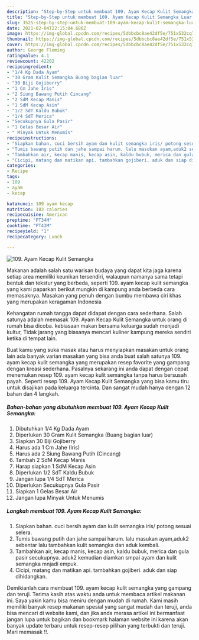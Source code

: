 ```yaml
---
description: "Step-by-Step untuk membuat 109. Ayam Kecap Kulit Semangka Luar biasa"
title: "Step-by-Step untuk membuat 109. Ayam Kecap Kulit Semangka Luar biasa"
slug: 3525-step-by-step-untuk-membuat-109-ayam-kecap-kulit-semangka-luar-biasa
date: 2021-02-04T22:15:04.686Z
image: https://img-global.cpcdn.com/recipes/5dbbcbc8ae42df5e/751x532cq70/109-ayam-kecap-kulit-semangka-foto-resep-utama.jpg
thumbnail: https://img-global.cpcdn.com/recipes/5dbbcbc8ae42df5e/751x532cq70/109-ayam-kecap-kulit-semangka-foto-resep-utama.jpg
cover: https://img-global.cpcdn.com/recipes/5dbbcbc8ae42df5e/751x532cq70/109-ayam-kecap-kulit-semangka-foto-resep-utama.jpg
author: George Fleming
ratingvalue: 4.1
reviewcount: 42202
recipeingredient:
- "1/4 Kg Dada Ayam"
- "30 Gram Kulit Semangka Buang bagian luar"
- "30 Biji Gojiberry"
- "1 Cm Jahe Iris"
- "2 Siung Bawang Putih Cincang"
- "2 SdM Kecap Manis"
- "1 SdM Kecap Asin"
- "1/2 SdT Kaldu Bubuk"
- "1/4 SdT Merica"
- "Secukupnya Gula Pasir"
- "1 Gelas Besar Air"
- " Minyak Untuk Menumis"
recipeinstructions:
- "Siapkan bahan. cuci bersih ayam dan kulit semangka iris/ potong sesuai selera."
- "Tumis bawang putih dan jahe sampai harum. lalu masukan ayam,aduk2 sebentar lalu tambahkan kulit semangka dan aduk kembali."
- "Tambahkan air, kecap manis, kecap asin, kaldu bubuk, merica dan gula pasir secukupnya. aduk2 kemudian diamkan smpai ayam dan kulit semangka mnjadi empuk."
- "Cicipi, matang dan matikan api. tambahkan gojiberi. aduk dan siap dihidangkan."
categories:
- Recipe
tags:
- 109
- ayam
- kecap

katakunci: 109 ayam kecap 
nutrition: 183 calories
recipecuisine: American
preptime: "PT34M"
cooktime: "PT43M"
recipeyield: "1"
recipecategory: Lunch

---
```



![109. Ayam Kecap Kulit Semangka](https://img-global.cpcdn.com/recipes/5dbbcbc8ae42df5e/751x532cq70/109-ayam-kecap-kulit-semangka-foto-resep-utama.jpg)

Makanan adalah salah satu warisan budaya yang dapat kita jaga karena setiap area memiliki keunikan tersendiri, walaupun namanya sama tetapi bentuk dan tekstur yang berbeda, seperti 109. ayam kecap kulit semangka yang kami paparkan berikut mungkin di kampung anda berbeda cara memasaknya. Masakan yang penuh dengan bumbu membawa ciri khas yang merupakan keragaman Indonesia

Kehangatan rumah tangga dapat didapat dengan cara sederhana. Salah satunya adalah memasak 109. Ayam Kecap Kulit Semangka untuk orang di rumah bisa dicoba. kebiasaan makan bersama keluarga sudah menjadi kultur, Tidak jarang yang biasanya mencari kuliner kampung mereka sendiri ketika di tempat lain.



Buat kamu yang suka masak atau harus menyiapkan masakan untuk orang lain ada banyak varian masakan yang bisa anda buat salah satunya 109. ayam kecap kulit semangka yang merupakan resep favorite yang gampang dengan kreasi sederhana. Pasalnya sekarang ini anda dapat dengan cepat menemukan resep 109. ayam kecap kulit semangka tanpa harus bersusah payah.
Seperti resep 109. Ayam Kecap Kulit Semangka yang bisa kamu tiru untuk disajikan pada keluarga tercinta. Dan sangat mudah hanya dengan 12 bahan dan 4 langkah.


<!--inarticleads1-->

##### Bahan-bahan yang dibutuhkan membuat 109. Ayam Kecap Kulit Semangka:

1. Dibutuhkan 1/4 Kg Dada Ayam
1. Diperlukan 30 Gram Kulit Semangka (Buang bagian luar)
1. Siapkan 30 Biji Gojiberry
1. Harus ada 1 Cm Jahe (Iris)
1. Harus ada 2 Siung Bawang Putih (Cincang)
1. Tambah 2 SdM Kecap Manis
1. Harap siapkan 1 SdM Kecap Asin
1. Diperlukan 1/2 SdT Kaldu Bubuk
1. Jangan lupa 1/4 SdT Merica
1. Diperlukan Secukupnya Gula Pasir
1. Siapkan 1 Gelas Besar Air
1. Jangan lupa  Minyak Untuk Menumis




<!--inarticleads2-->

##### Langkah membuat  109. Ayam Kecap Kulit Semangka:

1. Siapkan bahan. cuci bersih ayam dan kulit semangka iris/ potong sesuai selera.
1. Tumis bawang putih dan jahe sampai harum. lalu masukan ayam,aduk2 sebentar lalu tambahkan kulit semangka dan aduk kembali.
1. Tambahkan air, kecap manis, kecap asin, kaldu bubuk, merica dan gula pasir secukupnya. aduk2 kemudian diamkan smpai ayam dan kulit semangka mnjadi empuk.
1. Cicipi, matang dan matikan api. tambahkan gojiberi. aduk dan siap dihidangkan.




Demikianlah cara membuat 109. ayam kecap kulit semangka yang gampang dan teruji. Terima kasih atas waktu anda untuk membaca artikel makanan ini. Saya yakin kamu bisa meniru dengan mudah di rumah. Kami masih memiliki banyak resep makanan spesial yang sangat mudah dan teruji, anda bisa mencari di website kami, dan jika anda merasa artikel ini bermanfaat jangan lupa untuk bagikan dan bookmark halaman website ini karena akan banyak update terbaru untuk resep-resep pilihan yang terbukti dan teruji. Mari memasak !!. 
